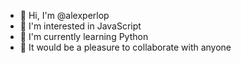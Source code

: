 - 👋 Hi, I'm @alexperlop
- 👀 I'm interested in JavaScript
- 🌱 I'm currently learning Python
- 💞️ It would be a pleasure to collaborate with anyone
